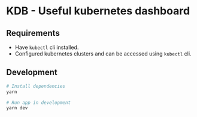 # KDB - Useful kubernetes dashboard

## Requirements

- Have `kubectl` cli installed.
- Configured kubernetes clusters and can be accessed using `kubectl` cli.

## Development

```bash
# Install dependencies
yarn

# Run app in development
yarn dev
```
